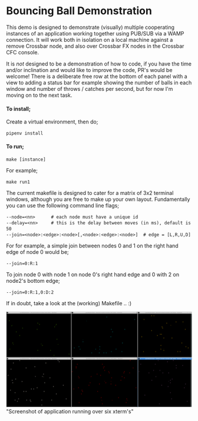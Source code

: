 # Bouncing Ball Demonstration

This demo is designed to demonstrate (visually) multiple cooperating instances of an application
working together using PUB/SUB via a WAMP connection. It will work both in isolation on a local
machine against a remove Crossbar node, and also over Crossbar FX nodes in the Crossbar CFC console.

It is *not* designed to be a demonstration of how to code, if you have the time and/or inclination
and would like to improve the code, PR's would be welcome! There is a deliberate free row at the bottom
of each panel with a view to adding a status bar for example showing the number of balls in each window
and number of throws / catches per second, but for now I'm moving on to the next task.

#### To install;

Create a virtual environment, then do;
```
pipenv install
```

#### To run;

```
make [instance]
```
For example;
```
make run1
```
The current makefile is designed to cater for a matrix of 3x2 terminal windows, although you are free to 
make up your own layout. Fundamentally you can use the following command line flags;
```
--node=<nn>      # each node must have a unique id
--delay=<nn>     # this is the delay between moves (in ms), default is 50
--join=<node>:<edge>:<node>[,<node>:<edge>:<node>]  # edge = [L,R,U,D]
```
For for example, a simple join between nodes 0 and 1 on the right hand edge of node 0 would be;
```
--join=0:R:1
```
To join node 0 with node 1 on node 0's right hand edge and 0 with 2 on node2's bottom edge;
```
--join=0:R:1,0:D:2
```
If in doubt, take a look at the (working) Makefile .. :)

![balls](https://raw.githubusercontent.com/oddjobz/crossbar_ball_demo/master/balls.png) "Screenshot of application running over six xterm's"